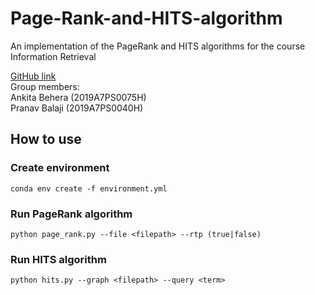 # Page-Rank-and-HITS-algorithm
An implementation of the PageRank and HITS algorithms for the course Information Retrieval

[GitHub link](https://github.com/greenfish8090/Page-Rank-and-HITS-algorithm/) <br>
Group members: <br>
Ankita Behera (2019A7PS0075H) <br>
Pranav Balaji (2019A7PS0040H) <br>

## How to use
### Create environment

```
conda env create -f environment.yml
```
### Run PageRank algorithm

```
python page_rank.py --file <filepath> --rtp (true|false)
```
### Run HITS algorithm

```
python hits.py --graph <filepath> --query <term>
```

